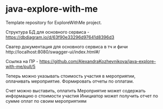 # java-explore-with-me

Template repository for ExploreWithMe project.

Структура БД для основного сервиса - https://dbdiagram.io/d/63f90e33296d97641d8396d3

Свагер документация для основного сервиса в тч и фичи
http://localhost:8080/swagger-ui/index.html#/

Ссылка на ПР - https://github.com/AlexandraKozhevnikova/java-explore-with-me/pull/5

Теперь можно указывать стоимость участия в мероприятии, оплачивать мероприятие.
Формировать отчеты по оплатам.

Счет можно выставить, оплатить
Мероприятие может содержать информацию о стоимости участия
Инициатор может получить отчет по сумме оплат по своим мероприятиям
